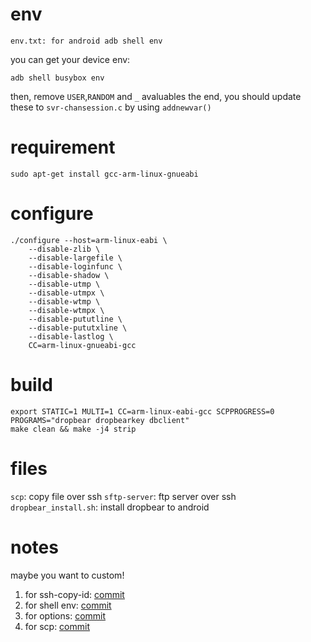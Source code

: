 # env
```
env.txt: for android adb shell env
```
you can get your device env:
```
adb shell busybox env
```
then, remove `USER`,`RANDOM` and `_` avaluables
the end, you should update these to `svr-chansession.c` by using `addnewvar()`

# requirement
```
sudo apt-get install gcc-arm-linux-gnueabi
```

# configure
```
./configure --host=arm-linux-eabi \
    --disable-zlib \
    --disable-largefile \
    --disable-loginfunc \
    --disable-shadow \
    --disable-utmp \
    --disable-utmpx \
    --disable-wtmp \
    --disable-wtmpx \
    --disable-pututline \
    --disable-pututxline \
    --disable-lastlog \
    CC=arm-linux-gnueabi-gcc
```

# build
```
export STATIC=1 MULTI=1 CC=arm-linux-eabi-gcc SCPPROGRESS=0 PROGRAMS="dropbear dropbearkey dbclient"
make clean && make -j4 strip
```

# files
`scp`: copy file over ssh
`sftp-server`: ftp server over ssh
`dropbear_install.sh`: install dropbear to android

# notes
maybe you want to custom!
1. for ssh-copy-id: [commit](http://200.200.0.36/28120/emm_droid_sshd/commit/84b51fb8557f522640368ffc1350a27092a20197)
2. for shell env: [commit](http://200.200.0.36/28120/emm_droid_sshd/commit/54d8ed8b25e2a21497905b67d89e0e421e1c5fe1)
3. for options: [commit](http://200.200.0.36/28120/emm_droid_sshd/commit/ade0deea924ad4fe0c9809f9e822e6d21168cc09)
4. for scp: [commit](http://200.200.0.36/28120/emm_droid_sshd/commit/9666248660094adab092552eb42734b47d964e08)
